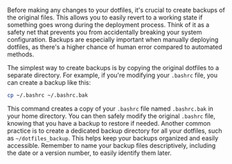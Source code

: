 Before making any changes to your dotfiles, it's crucial to create backups of the original files. This allows you to easily revert to a working state if something goes wrong during the deployment process. Think of it as a safety net that prevents you from accidentally breaking your system configuration. Backups are especially important when manually deploying dotfiles, as there's a higher chance of human error compared to automated methods.

The simplest way to create backups is by copying the original dotfiles to a separate directory. For example, if you're modifying your `.bashrc` file, you can create a backup like this:

```bash
cp ~/.bashrc ~/.bashrc.bak
```

This command creates a copy of your `.bashrc` file named `.bashrc.bak` in your home directory. You can then safely modify the original `.bashrc` file, knowing that you have a backup to restore if needed. Another common practice is to create a dedicated backup directory for all your dotfiles, such as `~/dotfiles_backup`. This helps keep your backups organized and easily accessible. Remember to name your backup files descriptively, including the date or a version number, to easily identify them later.